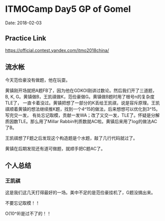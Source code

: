 # ITMOCamp Day5 GP of Gomel

Date: 2018-02-03

## Practice Link

https://official.contest.yandex.com/itmo2018china/

## 流水帐

今天范俭豪没有做题，他在玩耍。

黄镇刚开场就把A题FB了，因为他在GDKOI刚讲过数论。然后我们开了三道题，B, K, G。黄镇做B，王凯祺做K，范俭豪做G。黄镇做B题时用了根号n的复杂度TLE了，
一直卡着没过。黄镇把想了一部分的K丢给王凯祺，说是容斥原理。王凯祺顺着黄镇的想法继续推K题，找到一个4^15的做法，后来想想可以优化到3^15。写完交一发，
有处忘记取模，贡献一发WA；改了又交一发，TLE了。怀疑是分解质因数TLE。那么用了Millar Rabbin判质数就AC啦。黄镇后来用了log的做法AC了B。

王凯祺想了F题之后发现这个构造题是个水题，敲了几行代码就过了。

黄镇在后期发现还有道可做题，就顺手把C题AC了。



## 个人总结

### 王凯祺

这是我们这几天打得最好的一场。美中不足的是范俭豪挂机了，G题没搞出来。

不要忘记取模！！

O(10^9)是过不了的！！
